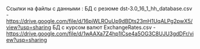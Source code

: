 Ссылки на файлы с данными :
БД с резюме dst-3.0_16_1_hh_database.csv - https://drive.google.com/file/d/16piWLROuUp9dBDts23mH1UqALPg2pwX5/view?usp=sharing
БД с курсом валют ExchangeRates.csv - https://drive.google.com/file/d/1wAAXa7Z4hp1lCse4a5OG3C8UJU3gdDFr/view?usp=sharing